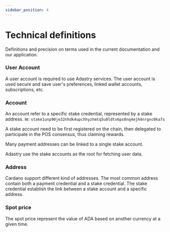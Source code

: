 ```yaml
---
sidebar_position: 4
---
```


# Technical definitions

Definitions and precision on terms used in the current documentation and our application.

### User Account

A user account is required to use Adastry services. The user account is used secure and save
user's preferences, linked wallet accounts, subscriptions, etc.

### Account

An account refer to a specific stake credential, represented by a stake address.
ie: `stake1unp90je32nhdk4upchhyzhmtq5u0ldtv6ps0nq4ejh4nrgnc0ka7s` 

A stake account need to be first registered on the chain, then delegated to participate
in the POS consensus, thus claiming rewards.

Many payment addresses can be linked to a single stake account.

Adastry use the stake accounts as the root for fetching user data.

### Address

Cardano support different kind of addresses. The most common address contain both a payment
credential and a stake credential. The stake credential establish the link between a stake account
and a specific address.

### Spot price

The spot price represent the value of ADA based on another currency at a given time.

